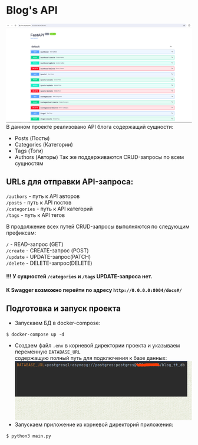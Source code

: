 # Blog's API  
![Screenshot](https://github.com/valhallajazzy/blog_tt_fastapi/blob/main/pic/blog_main.png)
В данном проекте реализовано API блога содержащий сущности:  
* Posts (Посты)  
* Categories (Категории)  
* Tags (Тэги)  
* Authors (Авторы)
Так же поддерживаются CRUD-запросы по всем сущностям  

## URLs для отправки API-запроса:  
`/authors` - путь к API авторов  
`/posts` - путь к API постов  
`/categories` - путь к API категорий  
`/tags` - путь к API тегов  

В продолжение всех путей CRUD-запросы выполняются по следующим префиксам:  

`/` - READ-запрос (GET)  
`/create` - CREATE-запрос (POST)  
`/update` - UPDATE-запрос(PATCH)  
`/delete` - DELETE-запрос(DELETE)  

#### !!! У сущностей `/categories` и `/tags` UPDATE-запроса нет.  
#### К Swagger возможно перейти по адресу `http://0.0.0.0:8004/docs#/`  

## Подготовка и запуск проекта
* Запускаем БД в docker-compose:  
```console
$ docker-compose up -d
```
* Создаем файл `.env` в корневой директории проекта и указываем переменную `DATABASE_URL`  
содержащую полный путь для подключения к базе данных:  
![Screenshot](https://github.com/valhallajazzy/blog_tt_fastapi/blob/main/pic/url_blog.png)
* Запускаем приложение из корневой директорий приложения:  
```console
$ python3 main.py
```
